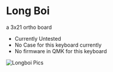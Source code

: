 # Long Boi

a 3x21 ortho board

- Currently Untested
- No Case for this keyboard currently
- No firmware in QMK for this keyboard

![Longboi Pics](https://i.imgur.com/J0QTNH1.png)